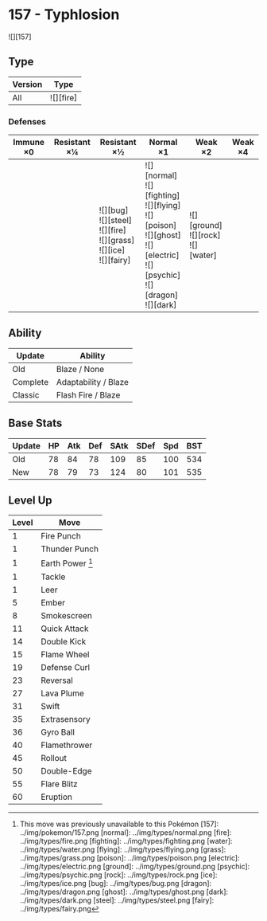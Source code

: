 # 157 - Typhlosion
![][157]

## Type

Version | Type
---     | ---
All     | ![][fire]

### Defenses

Immune ×0 | Resistant ×¼ | Resistant ×½                                                                    | Normal ×1                                                                                                                                 | Weak ×2                                    | Weak ×4
---       | ---          | ---                                                                             | ---                                                                                                                                       | ---                                        | ---
&nbsp;    | &nbsp;       | ![][bug]<br>![][steel]<br>![][fire]<br>![][grass]<br>![][ice]<br>![][fairy]<br> | ![][normal]<br>![][fighting]<br>![][flying]<br>![][poison]<br>![][ghost]<br>![][electric]<br>![][psychic]<br>![][dragon]<br>![][dark]<br> | ![][ground]<br>![][rock]<br>![][water]<br> | &nbsp;

## Ability

Update   | Ability
---      | ---
Old      | Blaze / None
Complete | Adaptability / Blaze
Classic  | Flash Fire / Blaze

## Base Stats

Update | HP  | Atk | Def | SAtk | SDef | Spd | BST
---    | --- | --- | --- | ---  | ---  | --- | ---
Old    | 78  | 84  | 78  | 109  | 85   | 100 | 534
New    | 78  | 79  | 73  | 124  | 80   | 101 | 535

## Level Up

Level | Move
---   | ---
1     | Fire Punch
1     | Thunder Punch
1     | Earth Power [^1]
1     | Tackle
1     | Leer
5     | Ember
8     | Smokescreen
11    | Quick Attack
14    | Double Kick
15    | Flame Wheel
19    | Defense Curl
23    | Reversal
27    | Lava Plume
31    | Swift
35    | Extrasensory
36    | Gyro Ball
40    | Flamethrower
45    | Rollout
50    | Double-Edge
55    | Flare Blitz
60    | Eruption

[^1]: This move was previously unavailable to this Pokémon
[157]: ../img/pokemon/157.png
[normal]: ../img/types/normal.png
[fire]: ../img/types/fire.png
[fighting]: ../img/types/fighting.png
[water]: ../img/types/water.png
[flying]: ../img/types/flying.png
[grass]: ../img/types/grass.png
[poison]: ../img/types/poison.png
[electric]: ../img/types/electric.png
[ground]: ../img/types/ground.png
[psychic]: ../img/types/psychic.png
[rock]: ../img/types/rock.png
[ice]: ../img/types/ice.png
[bug]: ../img/types/bug.png
[dragon]: ../img/types/dragon.png
[ghost]: ../img/types/ghost.png
[dark]: ../img/types/dark.png
[steel]: ../img/types/steel.png
[fairy]: ../img/types/fairy.png
